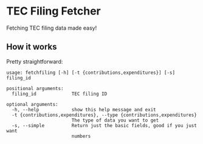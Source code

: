 TEC Filing Fetcher
==================

Fetching TEC filing data made easy!

How it works
------------

Pretty straightforward:

```
usage: fetchfiling [-h] [-t {contributions,expenditures}] [-s] filing_id

positional arguments:
  filing_id             TEC filing ID

optional arguments:
  -h, --help            show this help message and exit
  -t {contributions,expenditures}, --type {contributions,expenditures}
                        The type of data you want to get
  -s, --simple          Return just the basic fields, good if you just want
                        numbers
```
